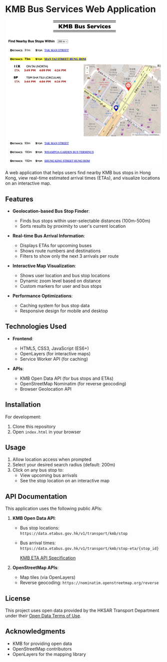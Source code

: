 # KMB Bus Services Web Application

![](demo.png)


A web application that helps users find nearby KMB bus stops in Hong Kong, view real-time estimated arrival times (ETAs), and visualize locations on an interactive map.

## Features

- **Geolocation-based Bus Stop Finder**: 
  - Finds bus stops within user-selectable distances (100m-500m)
  - Sorts results by proximity to user's current location

- **Real-time Bus Arrival Information**:
  - Displays ETAs for upcoming buses
  - Shows route numbers and destinations
  - Filters to show only the next 3 arrivals per route

- **Interactive Map Visualization**:
  - Shows user location and bus stop locations
  - Dynamic zoom level based on distance
  - Custom markers for user and bus stops

- **Performance Optimizations**:
  - Caching system for bus stop data
  - Responsive design for mobile and desktop

## Technologies Used

- **Frontend**:
  - HTML5, CSS3, JavaScript (ES6+)
  - OpenLayers (for interactive maps)
  - Service Worker API (for caching)

- **APIs**:
  - KMB Open Data API (for bus stops and ETAs)
  - OpenStreetMap Nominatim (for reverse geocoding)
  - Browser Geolocation API

## Installation

For development:
1. Clone this repository
2. Open `index.html` in your browser

## Usage

1. Allow location access when prompted
2. Select your desired search radius (default: 200m)
3. Click on any bus stop to:
   - View upcoming bus arrivals
   - See the stop location on an interactive map

## API Documentation

This application uses the following public APIs:

1. **KMB Open Data API**:
   - Bus stop locations: `https://data.etabus.gov.hk/v1/transport/kmb/stop`
   - Bus arrival times: `https://data.etabus.gov.hk/v1/transport/kmb/stop-eta/{stop_id}`

     [KMB ETA API Specification](https://data.etabus.gov.hk/datagovhk/kmb_eta_api_specification.pdf)

2. **OpenStreetMap APIs**:
   - Map tiles (via OpenLayers)
   - Reverse geocoding: `https://nominatim.openstreetmap.org/reverse`


## License

This project uses open data provided by the HKSAR Transport Department under their [Open Data Terms of Use](https://data.gov.hk/en/terms-and-conditions).

## Acknowledgments

- KMB for providing open data
- OpenStreetMap contributors
- OpenLayers for the mapping library

